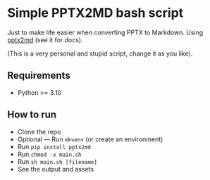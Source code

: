 # Simple PPTX2MD bash script

Just to make life easier when converting PPTX to Markdown. Using [pptx2md](https://github.com/ssine/pptx2md) (see it for docs).

(This is a very personal and stupid script, change it as you like).

## Requirements

- Python >= 3.10

## How to run

- Clone the repo
- Optional — Run `mkvenv` (or create an environment)
- Run `pip install pptx2md`
- Run `chmod -x main.sh`
- Run `sh main.sh [filename]`
- See the output and assets
